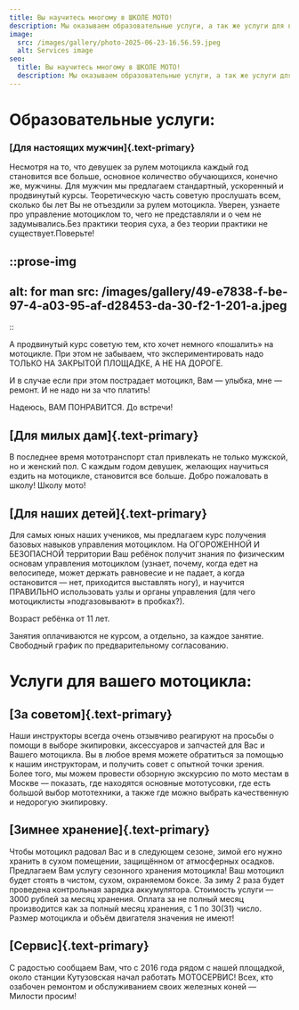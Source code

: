 ```yaml
---
title: Вы научитесь многому в ШКОЛЕ МОТО!
description: Мы оказываем образовательные услуги, а так же услуги для вашего мотоцикла
image:
  src: /images/gallery/photo-2025-06-23-16.56.59.jpeg
  alt: Services image
seo:
  title: Вы научитесь многому в ШКОЛЕ МОТО!
  description: Мы оказываем образовательные услуги, а так же услуги для вашего мотоцикла
---
```


# Образовательные услуги:

### [Для настоящих мужчин]{.text-primary}

Несмотря на то, что девушек за рулем мотоцикла каждый год становится все больше, основное количество обучающихся, конечно же, мужчины. Для мужчин мы предлагаем стандартный, ускоренный и продвинутый курсы. Теоретическую часть советую прослушать всем, сколько бы лет Вы не отъездили за рулем мотоцикла. Уверен, узнаете про управление мотоциклом то, чего не представляли и о чем не задумывались.Без практики теория суха, а без теории практики не существует.Поверьте!

::prose-img
---
alt: for man
src: /images/gallery/49-e7838-f-be-97-4-a03-95-af-d28453-da-30-f2-1-201-a.jpeg
---
::

А продвинутый курс советую тем, кто хочет немного «пошалить» на мотоцикле. При этом не забываем, что экспериментировать надо ТОЛЬКО НА ЗАКРЫТОЙ ПЛОЩАДКЕ, А НЕ НА ДОРОГЕ.

И в случае если при этом пострадает мотоцикл, Вам — улыбка, мне — ремонт. И не надо ни за что платить!

Надеюсь, ВАМ ПОНРАВИТСЯ. До встречи!

## [Для милых дам]{.text-primary}

В последнее время мототранспорт стал привлекать не только мужской, но и женский пол. С каждым годом девушек, желающих научиться ездить на мотоцикле, становится все больше. Добро пожаловать в школу! Школу мото!

## [Для наших детей]{.text-primary}

Для самых юных наших учеников, мы предлагаем курс получения базовых навыков управления мотоциклом. На ОГОРОЖЕННОЙ И БЕЗОПАСНОЙ территории Ваш ребёнок получит знания по физическим основам управления мотоциклом (узнает, почему, когда едет на велосипеде, может держать равновесие и не падает, а когда остановится — нет, приходится выставлять ногу), и научится ПРАВИЛЬНО использовать узлы и органы управления (для чего мотоциклисты »подгазовывают» в пробках?).

Возраст ребёнка от 11 лет.

Занятия оплачиваются не курсом, а отдельно, за каждое занятие. Свободный график по предварительному согласованию.

# Услуги для вашего мотоцикла:

## [За советом]{.text-primary}

Наши инструкторы всегда очень отзывчиво реагируют на просьбы о помощи в выборе экипировки, аксессуаров и запчастей для Вас и Вашего мотоцикла. Вы в любое время можете обратиться за помощью к нашим инструкторам, и получить совет с опытной точки зрения. Более того, мы можем провести обзорную экскурсию по мото местам в Москве — показать, где находятся основные мототусовки, где есть большой выбор мототехники, а также где можно выбрать качественную и недорогую экипировку.

## [Зимнее хранение]{.text-primary}

Чтобы мотоцикл радовал Вас и в следующем сезоне, зимой его нужно хранить в сухом помещении, защищённом от атмосферных осадков. Предлагаем Вам услугу сезонного хранения мотоцикла! Ваш мотоцикл будет стоять в чистом, сухом, охраняемом боксе. За зиму 2 раза будет проведена контрольная зарядка аккумулятора. Стоимость услуги — 3000 рублей за месяц хранения. Оплата за не полный месяц производится как за полный месяц хранения, с 1 по 30(31) число. Размер мотоцикла и объём двигателя значения не имеют!

## [Сервис]{.text-primary}
С радостью сообщаем Вам, что с 2016 года рядом с нашей площадкой, около станции Кутузовская начал работать МОТОСЕРВИС! Всех, кто озабочен ремонтом и обслуживанием своих железных коней — Милости просим!
